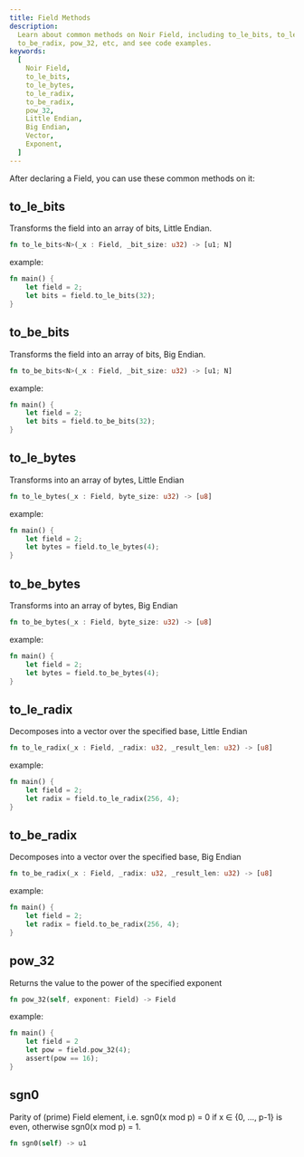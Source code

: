 ```yaml
---
title: Field Methods
description:
  Learn about common methods on Noir Field, including to_le_bits, to_le_bytes, to_le_radix,
  to_be_radix, pow_32, etc, and see code examples.
keywords:
  [
    Noir Field,
    to_le_bits,
    to_le_bytes,
    to_le_radix,
    to_be_radix,
    pow_32,
    Little Endian,
    Big Endian,
    Vector,
    Exponent,
  ]
---
```


After declaring a Field, you can use these common methods on it:

## to_le_bits

Transforms the field into an array of bits, Little Endian.

```rust
fn to_le_bits<N>(_x : Field, _bit_size: u32) -> [u1; N]
```

example:

```rust
fn main() {
    let field = 2;
    let bits = field.to_le_bits(32);
}
```

## to_be_bits

Transforms the field into an array of bits, Big Endian.

```rust
fn to_be_bits<N>(_x : Field, _bit_size: u32) -> [u1; N]
```

example:

```rust
fn main() {
    let field = 2;
    let bits = field.to_be_bits(32);
}
```

## to_le_bytes

Transforms into an array of bytes, Little Endian

```rust
fn to_le_bytes(_x : Field, byte_size: u32) -> [u8]
```

example:

```rust
fn main() {
    let field = 2;
    let bytes = field.to_le_bytes(4);
}
```

## to_be_bytes

Transforms into an array of bytes, Big Endian

```rust
fn to_be_bytes(_x : Field, byte_size: u32) -> [u8]
```

example:

```rust
fn main() {
    let field = 2;
    let bytes = field.to_be_bytes(4);
}
```

## to_le_radix

Decomposes into a vector over the specified base, Little Endian

```rust
fn to_le_radix(_x : Field, _radix: u32, _result_len: u32) -> [u8]
```

example:

```rust
fn main() {
    let field = 2;
    let radix = field.to_le_radix(256, 4);
}
```

## to_be_radix

Decomposes into a vector over the specified base, Big Endian

```rust
fn to_be_radix(_x : Field, _radix: u32, _result_len: u32) -> [u8]
```

example:

```rust
fn main() {
    let field = 2;
    let radix = field.to_be_radix(256, 4);
}
```

## pow_32

Returns the value to the power of the specified exponent

```rust
fn pow_32(self, exponent: Field) -> Field
```

example:

```rust
fn main() {
    let field = 2
    let pow = field.pow_32(4);
    assert(pow == 16);
}
```

## sgn0

Parity of (prime) Field element, i.e. sgn0(x mod p) = 0 if x ∈ {0, ..., p-1} is even, otherwise sgn0(x mod p) = 1.

```rust
fn sgn0(self) -> u1
```
